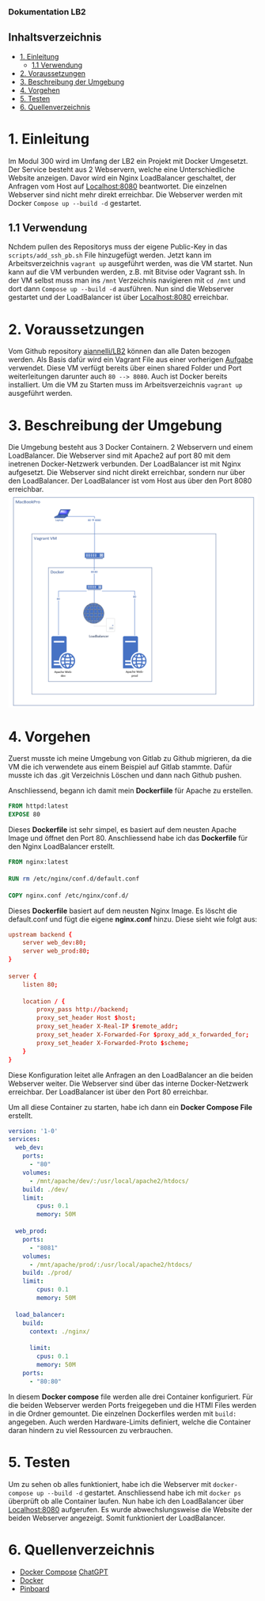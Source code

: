 ### Dokumentation LB2
## Inhaltsverzeichnis
- [1. Einleitung](#1-einleitung)
  - [1.1 Verwendung](#11-verwendung)
- [2. Voraussetzungen](#2-voraussetzungen)
- [3. Beschreibung der Umgebung](#3-beschreibung-der-umgebung)
- [4. Vorgehen](#4-vorgehen)
- [5. Testen](#5-testen)
- [6. Quellenverzeichnis](#6-quellenverzeichnis)

# 1. Einleitung

Im Modul 300 wird im Umfang der LB2 ein Projekt mit Docker Umgesetzt. Der Service besteht aus 2 Webservern, welche eine Unterschiedliche Website anzeigen. Davor wird ein Nginx LoadBalancer geschaltet, der Anfragen vom Host auf [Localhost:8080](localhost:8080) beantwortet. Die einzelnen Webserver sind nicht mehr direkt erreichbar. Die Webserver werden mit Docker ```Compose up --build -d``` gestartet.

## 1.1 Verwendung

Nchdem pullen des Repositorys muss der eigene Public-Key in das ```scripts/add_ssh_pb.sh``` File hinzugefügt werden. Jetzt kann im Arbeitsverzeichnis ```vagrant up``` ausgeführt werden, was die VM startet. Nun kann auf die VM verbunden werden, z.B. mit Bitvise oder Vagrant ssh. In der VM selbst muss man ins ```/mnt``` Verzeichnis navigieren mit ```cd /mnt``` und dort dann ```Compose up --build -d``` ausführen. Nun sind die Webserver gestartet und der LoadBalancer ist über [Localhost:8080](localhost:8080) erreichbar.

# 2. Voraussetzungen

Vom Github repository [aiannelli/LB2](https://github.com/aiannelli-tbz/LB2) können dan alle Daten bezogen werden.
Als Basis dafür wird ein Vagrant File aus einer vorherigen [Aufgabe](https://gitlab.com/mbe99/docker-work) verwendet. Diese VM verfügt bereits über einen shared Folder und Port weiterleitungen darunter auch ```80 --> 8080```. Auch ist Docker bereits installiert. Um die VM zu Starten muss im Arbeitsverzeichnis ```vagrant up``` ausgeführt werden.

# 3. Beschreibung der Umgebung

Die Umgebung besteht aus 3 Docker Containern. 2 Webservern und einem LoadBalancer. Die Webserver sind mit Apache2 auf port 80 mit dem inetrenen Docker-Netzwerk verbunden. Der LoadBalancer ist mit Nginx aufgesetzt. Die Webserver sind nicht direkt erreichbar, sondern nur über den LoadBalancer. Der LoadBalancer ist vom Host aus über den Port 8080 erreichbar.
![Netzplan der Umgebung](images/LB2_M300.PNG)

# 4. Vorgehen 

Zuerst musste ich meine Umgebung von Gitlab zu Github migrieren, da die VM die ich verwendete aus einem Beispiel auf Gitlab stammte. Dafür musste ich das .git Verzeichnis Löschen und dann nach Github pushen.

Anschliessend, begann ich damit mein **Dockerfiile** für Apache zu erstellen. 
```Dockerfile	
FROM httpd:latest
EXPOSE 80
```
Dieses **Dockerfile** ist sehr simpel, es basiert auf dem neusten Apache Image und öffnet den Port 80. Anschliessend habe ich das **Dockerfile** für den Nginx LoadBalancer erstellt.
```Dockerfile
FROM nginx:latest

RUN rm /etc/nginx/conf.d/default.conf

COPY nginx.conf /etc/nginx/conf.d/
```
Dieses **Dockerfile** basiert auf dem neusten Nginx Image. Es löscht die default.conf und fügt die eigene **nginx.conf** hinzu. Diese sieht wie folgt aus:
```nginx.conf
upstream backend {
    server web_dev:80;
    server web_prod:80;
}

server {
    listen 80;

    location / {
        proxy_pass http://backend;
        proxy_set_header Host $host;
        proxy_set_header X-Real-IP $remote_addr;
        proxy_set_header X-Forwarded-For $proxy_add_x_forwarded_for;
        proxy_set_header X-Forwarded-Proto $scheme;
    }
}
```
Diese Konfiguration leitet alle Anfragen an den LoadBalancer an die beiden Webserver weiter. Die Webserver sind über das interne Docker-Netzwerk erreichbar. Der LoadBalancer ist über den Port 80 erreichbar.

Um all diese Container zu starten, habe ich dann ein **Docker Compose File** erstellt.
```docker-compose.yml
version: '1-0'
services:
  web_dev:
    ports:
      - "80" 
    volumes:
      - /mnt/apache/dev/:/usr/local/apache2/htdocs/
    build: ./dev/
    limit:
        cpus: 0.1
        memory: 50M

  web_prod:
    ports:
      - "8081"  
    volumes:
      - /mnt/apache/prod/:/usr/local/apache2/htdocs/
    build: ./prod/
    limit:
        cpus: 0.1
        memory: 50M

  load_balancer:
    build:
      context: ./nginx/
      
      limit:
        cpus: 0.1
        memory: 50M
    ports:
      - "80:80"  
```
In diesem **Docker compose** file werden alle drei Container konfiguriert.
Für die beiden Webserver werden Ports freigegeben und die HTMl Files werden in die Ordner gemountet. Die einzelnen Dockerfiles werden mit ```build: ``` angegeben. Auch werden Hardware-Limits definiert, welche die Container daran hindern zu viel Ressourcen zu verbrauchen.

# 5. Testen
Um zu sehen ob alles funktioniert, habe ich die Webserver mit ```docker-compose up --build -d``` gestartet. Anschliessend habe ich mit ```docker ps``` überprüft ob alle Container laufen. Nun habe ich den LoadBalancer über [Localhost:8080](localhost:8080) aufgerufen. Es wurde abwechslungsweise die Website der beiden Webserver angezeigt. Somit funktioniert der LoadBalancer.

# 6. Quellenverzeichnis
- [Docker Compose](https://docs.docker.com/compose/)
  [ChatGPT](chat.openai.com)
- [Docker](https://www.docker.com/)
- [Pinboard](https://docs.google.com/document/d/1I3lii57bxGt3mrPt09S1-F_iWeBVa-IDNCXgo1iofzU/edit)